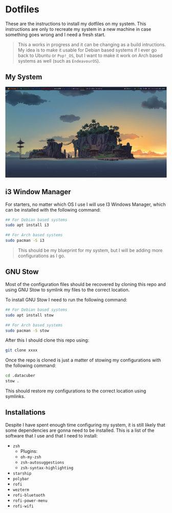 # Dotfiles

These are the instructions to install my dotfiles on my system. This instructions are only to recreate my system in a new machine in case something goes wrong and I need a fresh start.

> This a works in progress and it can be changing as a build intructions. My idea is to make it usable for Debian based systems if I ever go back to Ubuntu or `Pop!_OS`, but I want to make it work on Arch based systems as well (such as `EndeavourOS`).

## My System

![](my_desktop.png)

## i3 Window Manager

For starters, no matter which OS I use I will use I3 Windows Manager, which can be installed with the following command:

```bash
## For Debian based systems
sudo apt install i3
```

```bash
## For Arch based systems
sudo pacman -S i3
```

> This should be my blueprint for my system, but I will be adding more configurations as I go.

## GNU Stow

Most of the configuration files should be recovered by cloning this repo and using GNU Stow to symlink my files to the correct location. 

To install GNU Stow I need to run the following command:

```bash
## For Debian based systems
sudo apt install stow
```

```bash
## For Arch based systems
sudo pacman -S stow
```

After this I should clone this repo using: 

```bash
git clone xxxx
```
Once the repo is cloned is just a matter of stowing my configurations with the following command:

```bash
cd .datacuber
stow .
```
This should restore my configurations to the correct location using symlinks.

## Installations 

Despite I have spent enough time configuring my system, it is still likely that some dependencies are gonna need to be installed. This is a list of the software that I use and that I need to install:

- `zsh`
    - Plugins:
    - `oh-my-zsh`
    - `zsh-autosuggestions`
    - `zsh-syntax-highlighting`
- `starship`
- `polybar`
- `rofi`
- `wezterm`
- `rofi-bluetooth`
- `rofi-power-menu`
- `rofi-wifi`
